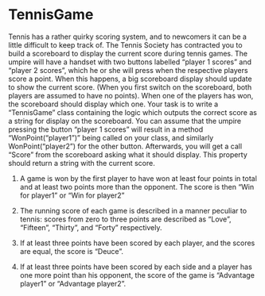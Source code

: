 # TennisGame

Tennis has a rather quirky scoring system, and to newcomers it can be a little difficult to keep track of. The Tennis Society has contracted you to build a scoreboard to display the current score during tennis games. The umpire will have a handset with two buttons labelled “player 1 scores” and “player 2 scores”, which he or she will press when the respective players score 
a point. When this happens, a big scoreboard display should update to show the current 
score. (When you first switch on the scoreboard, both players are assumed to have no 
points). When one of the players has won, the scoreboard should display which one. Your 
task is to write a “TennisGame” class containing the logic which outputs the correct score as 
a string for display on the scoreboard. You can assume that the umpire pressing the button 
“player 1 scores” will result in a method “WonPoint(“player1”)” being called on your class, 
and similarly WonPoint(“player2”) for the other button. Afterwards, you will get a call “Score” 
from the scoreboard asking what it should display. This property should return a string with 
the current score.

1. A game is won by the first player to have won at least four points in total and at least two 
points more than the opponent. The score is then “Win for player1” or “Win for player2”

2. The running score of each game is described in a manner peculiar to tennis: scores from 
zero to three points are described as “Love”, “Fifteen”, “Thirty”, and “Forty” respectively.

3. If at least three points have been scored by each player, and the scores are equal, the 
score is “Deuce”. 

4. If at least three points have been scored by each side and a player has one more point 
than his opponent, the score of the game is “Advantage player1” or “Advantage player2”.

